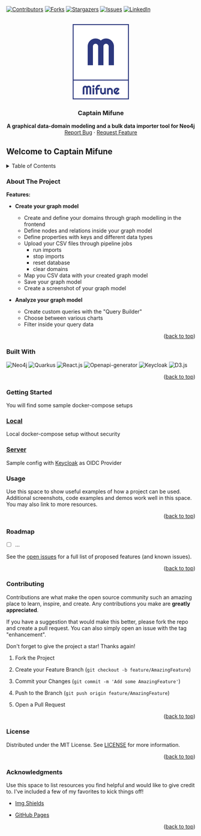 
<div id="top"></div>

[![Contributors][contributors-shield]][contributors-url]
[![Forks][forks-shield]][forks-url]
[![Stargazers][stars-shield]][stars-url]
[![Issues][issues-shield]][issues-url]
[![LinkedIn][linkedin-shield]][linkedin-url]

<!-- PROJECT LOGO -->

<br />
<div align="center">
  <a href="https://github.com/PRODYNA/capt-mifune/">
    <img src="https://raw.githubusercontent.com/PRODYNA/capt-mifune/main/ui/src/assets/Logo-dark.svg?raw=true" alt="Logo" width="150">
  </a>
  <h3 align="center">Captain Mifune</h3>
  <p align="center">
    <b>A graphical data-domain modeling and a bulk data importer tool for Neo4j</b>
  <br />
  <a href="https://github.com/PRODYNA/capt-mifune/issues">Report Bug</a>
  ·
  <a href="https://github.com/PRODYNA/capt-mifune/issues">Request Feature</a>
  </p>
</div>

## Welcome to Captain Mifune

<!-- TABLE OF CONTENTS -->

<details>
  <summary>Table of Contents</summary>
  <ol>
    <li>
    <a href="#about-the-project">About The Project</a>
      <ul>
        <li><a href="#built-with">Built With</a></li>
      </ul>
    </li>
    <li>
    <a href="#getting-started">Getting Started</a>
    </li>
    <li><a href="#usage">Usage</a></li>
    <li><a href="#roadmap">Roadmap</a></li>
    <li><a href="#contributing">Contributing</a></li>
    <li><a href="#license">License</a></li>
    <li><a href="#acknowledgments">Acknowledgments</a></li>
  </ol>
</details>

<!-- ABOUT THE PROJECT -->

###  About The Project
  
**Features:**

* **Create your graph model**
  * Create and define your domains through graph modelling in the frontend
  * Define nodes and relations inside your graph model
  * Define properties with keys and different data types
  * Upload your CSV files through pipeline jobs
    *   run imports
    *   stop imports
    *   reset database
    *   clear domains
  * Map you CSV data with your created graph model
  * Save your graph model
  * Create a screenshot of your graph model

* **Analyze your graph model**
  * Create custom queries with the "Query Builder"   
  * Choose between various charts
  * Filter inside your query data


<p align="right">(<a href="#top">back to top</a>)</p>

###  Built With
![Neo4j](https://img.shields.io/badge/Neo4j-4.4.0-blue)
![Quarkus](https://img.shields.io/badge/Quarkus-2.7.5-blue)
![React.js](https://img.shields.io/badge/React.js-v17.0.1-blue)
![Openapi-generator](https://img.shields.io/badge/Openapi--generator-v2.3.26-yellow)
![Keycloak](https://img.shields.io/badge/Keycloak-v15.0.2-red)
![D3.js](https://img.shields.io/badge/D3.js-v6.3.1-green)

<p align="right">(<a href="#top">back to top</a>)</p>

<!-- GETTING STARTED -->

###  Getting Started 

You will find some sample docker-compose setups
### [Local](https://github.com/PRODYNA/capt-mifune/tree/main/deployment-sample/mifune-local)
Local docker-compose setup without security
### [Server](https://github.com/PRODYNA/capt-mifune/tree/main/deployment-sample/mifune-server)
Sample config with [Keycloak](https://www.keycloak.org/) as OIDC Provider

###  Usage

Use this space to show useful examples of how a project can be used. Additional screenshots, code examples and demos work well in this space. You may also link to more resources.


<p align="right">(<a href="#top">back to top</a>)</p>

<!-- ROADMAP -->

###  Roadmap

- [ ] ...

See the [open issues](https://github.com/PRODYNA/capt-mifune/issues) for a full list of proposed features (and known issues).

<p align="right">(<a href="#top">back to top</a>)</p>

<!-- CONTRIBUTING -->

###  Contributing

Contributions are what make the open source community such an amazing place to learn, inspire, and create. Any contributions you make are **greatly appreciated**.

If you have a suggestion that would make this better, please fork the repo and create a pull request. You can also simply open an issue with the tag "enhancement".

Don't forget to give the project a star! Thanks again!

1. Fork the Project

2. Create your Feature Branch (`git checkout -b feature/AmazingFeature`)

3. Commit your Changes (`git commit -m 'Add some AmazingFeature'`)

4. Push to the Branch (`git push origin feature/AmazingFeature`)

5. Open a Pull Request

<p align="right">(<a href="#top">back to top</a>)</p>

<!-- LICENSE -->

###  License

Distributed under the MIT License. See [LICENSE](./LICENSE) for more information.

<p align="right">(<a href="#top">back to top</a>)</p>


<!-- ACKNOWLEDGMENTS -->

###  Acknowledgments

Use this space to list resources you find helpful and would like to give credit to. I've included a few of my favorites to kick things off!

* [Img Shields](https://shields.io)

* [GitHub Pages](https://pages.github.com)


<p align="right">(<a href="#top">back to top</a>)</p>


<!-- MARKDOWN LINKS & IMAGES -->

<!-- https://www.markdownguide.org/basic-syntax/#reference-style-links -->
[contributors-shield]: https://img.shields.io/github/contributors/PRODYNA/capt-mifune.svg?style=for-the-badge

[contributors-url]: https://github.com/PRODYNA/capt-mifune/graphs/contributors

[forks-shield]: https://img.shields.io/github/forks/PRODYNA/capt-mifune.svg?style=for-the-badge

[forks-url]: https://github.com/PRODYNA/capt-mifune/network/members

[stars-shield]: https://img.shields.io/github/stars/PRODYNA/capt-mifune.svg?style=for-the-badge

[stars-url]: https://github.com/PRODYNA/capt-mifune/stargazers

[issues-shield]: https://img.shields.io/github/issues/PRODYNA/capt-mifune.svg?style=for-the-badge

[issues-url]: https://github.com/PRODYNA/capt-mifune/issues

[license-shield]: https://img.shields.io/github/license/PRODYNA/capt-mifune.svg?style=for-the-badge

[license-url]: https://github.com/PRODYNA/capt-mifune/blob/main/LICENSE

[linkedin-shield]: https://img.shields.io/badge/-LinkedIn-black.svg?style=for-the-badge&logo=linkedin&colorB=555

[linkedin-url]: https://www.linkedin.com/company/prodyna

[product-screenshot]: images/screenshot.png
